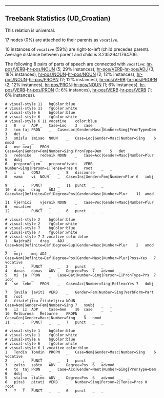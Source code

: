 

--------------------------------------------------------------------------------

## Treebank Statistics (UD_Croatian)

This relation is universal.

17 nodes (0%) are attached to their parents as `vocative`.

10 instances of `vocative` (59%) are right-to-left (child precedes parent).
Average distance between parent and child is 3.23529411764706.

The following 8 pairs of parts of speech are connected with `vocative`: [hr-pos/VERB]()-[hr-pos/NOUN]() (5; 29% instances), [hr-pos/VERB]()-[hr-pos/ADJ]() (3; 18% instances), [hr-pos/NOUN]()-[hr-pos/NOUN]() (2; 12% instances), [hr-pos/NOUN]()-[hr-pos/PROPN]() (2; 12% instances), [hr-pos/VERB]()-[hr-pos/PROPN]() (2; 12% instances), [hr-pos/PRON]()-[hr-pos/NOUN]() (1; 6% instances), [hr-pos/VERB]()-[hr-pos/PRON]() (1; 6% instances), [hr-pos/VERB]()-[hr-pos/VERB]() (1; 6% instances).


~~~ conllu
# visual-style 11	bgColor:blue
# visual-style 11	fgColor:white
# visual-style 6	bgColor:blue
# visual-style 6	fgColor:white
# visual-style 6 11 vocative	color:blue
1	U	u	ADP	_	Case=Loc	3	case	_	_
2	tom	taj	PRON	_	Case=Loc|Gender=Masc|Number=Sing|PronType=Dem	3	det	_	_
3	smislu	smisao	NOUN	_	Case=Loc|Gender=Masc|Number=Sing	6	nmod	_	_
4	ove	ovaj	PRON	_	Case=Gen|Gender=Fem|Number=Sing|PronType=Dem	5	det	_	_
5	ređenike	ređenik	NOUN	_	Case=Acc|Gender=Masc|Number=Plur	6	dobj	_	_
6	preporučujem	preporučivati	VERB	_	Number=Sing|Person=1|Tense=Pres	0	root	_	_
7	i	i	CONJ	_	_	8	discourse	_	_
8	vama	vi	NOUN	_	Case=Ins|Gender=Fem|Number=Plur	6	iobj	_	_
9	,	,	PUNCT	_	_	11	punct	_	_
10	dragi	drag	ADJ	_	Case=Voc|Definite=Def|Degree=Pos|Gender=Masc|Number=Plur	11	amod	_	_
11	vjernici	vjernik	NOUN	_	Case=Voc|Gender=Masc|Number=Plur	6	vocative	_	_
12	.	.	PUNCT	_	_	6	punct	_	_

~~~


~~~ conllu
# visual-style 2	bgColor:blue
# visual-style 2	fgColor:white
# visual-style 7	bgColor:blue
# visual-style 7	fgColor:white
# visual-style 7 2 vocative	color:blue
1	Najdraži	drag	ADJ	_	Case=Nom|Definite=Def|Degree=Sup|Gender=Masc|Number=Plur	2	amod	_	_
2	moji	moj	ADJ	_	Case=Nom|Definite=Def|Degree=Pos|Gender=Masc|Number=Plur|Poss=Yes	7	vocative	_	_
3	,	,	PUNCT	_	_	2	punct	_	_
4	danas	danas	ADV	_	Degree=Pos	7	advmod	_	_
5	mi	ja	PRON	_	Case=Dat|Number=Sing|Person=1|PronType=Prs	7	iobj	_	_
6	se	sebe	PRON	_	Case=Acc|Number=Sing|Reflex=Yes	7	dobj	_	_
7	javila	javiti	VERB	_	Gender=Fem|Number=Sing|VerbForm=Part	0	root	_	_
8	čitateljica	čitateljica	NOUN	_	Case=Nom|Gender=Fem|Number=Sing	7	nsubj	_	_
9	iz	iz	ADP	_	Case=Gen	10	case	_	_
10	Melburnea	Melburne	PROPN	_	Case=Gen|Gender=Masc|Number=Sing	8	nmod	_	_
11	.	.	PUNCT	_	_	7	punct	_	_

~~~


~~~ conllu
# visual-style 1	bgColor:blue
# visual-style 1	fgColor:white
# visual-style 6	bgColor:blue
# visual-style 6	fgColor:white
# visual-style 6 1 vocative	color:blue
1	Tondin	Tondin	PROPN	_	Case=Nom|Gender=Masc|Number=Sing	6	vocative	_	_
2	,	,	PUNCT	_	_	1	punct	_	_
3	zašto	zašto	ADV	_	Degree=Pos	6	advmod	_	_
4	to	taj	PRON	_	Case=Acc|Gender=Neut|Number=Sing|PronType=Dem	6	dobj	_	_
5	stalno	stalno	ADV	_	Degree=Pos	6	advmod	_	_
6	pitaš	pitati	VERB	_	Number=Sing|Person=2|Tense=Pres	0	root	_	_
7	?	?	PUNCT	_	_	6	punct	_	_

~~~


